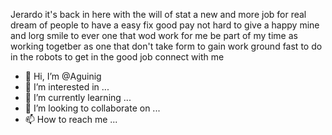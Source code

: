 Jerardo it's back in here with the will of stat a new and more job for real dream of people to have a easy fix good pay not hard to give a happy  mine and lorg smile to ever one that wod work for me be part of my time as working togetber as one that don't take form to gain work ground fast to do in the robots to get in the good job connect with me 

- 👋 Hi, I’m @Aguinig
- 👀 I’m interested in ...
- 🌱 I’m currently learning ...
- 💞️ I’m looking to collaborate on ...
- 📫 How to reach me ...

<!---
Aguinig/Aguinig is a ✨ special ✨ repository because its `README.md` (this file) appears on your GitHub profile.
You can click the Preview link to take a look at your changes.
--->
